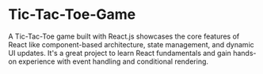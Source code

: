 # Tic-Tac-Toe-Game
A Tic-Tac-Toe game built with React.js showcases the core features of React like component-based architecture, state management, and dynamic UI updates. It's a great project to learn React fundamentals and gain hands-on experience with event handling and conditional rendering.
